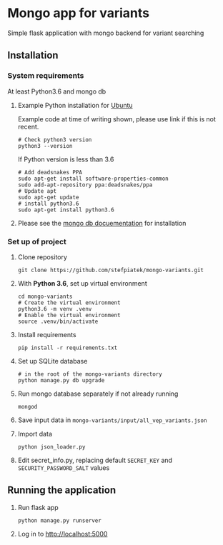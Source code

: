 # Mongo app for variants

Simple flask application with mongo backend for variant searching 

## Installation 

### System requirements

At least Python3.6 and mongo db

1. Example Python installation for [Ubuntu](https://docs.python-guide.org/starting/install3/linux/)

    Example code at time of writing shown, please use link if this is not recent. 

    ```
    # Check python3 version
    python3 --version
    ```

    If Python version is less than 3.6

    ```
    # Add deadsnakes PPA
    sudo apt-get install software-properties-common
    sudo add-apt-repository ppa:deadsnakes/ppa
    # Update apt
    sudo apt-get update
    # install python3.6
    sudo apt-get install python3.6 
    ```
2. Please see the [mongo db docuementation](https://docs.mongodb.com/manual/installation/) for installation

### Set up of project
1. Clone repository 

    ```
    git clone https://github.com/stefpiatek/mongo-variants.git
    ```

2. With **Python 3.6**, set up virtual environment
    
    ```
    cd mongo-variants
    # Create the virtual environment
    python3.6 -m venv .venv 
    # Enable the virtual environment
    source .venv/bin/activate
    ```

3. Install requirements

    ```
    pip install -r requirements.txt
    ```
    
4. Set up SQLite database
 
     ```
     # in the root of the mongo-variants directory
     python manage.py db upgrade

     ```
5. Run mongo database separately if not already running

     ```
     mongod

     ```
6. Save input data in `mongo-variants/input/all_vep_variants.json`

7. Import data
     ```
     python json_loader.py
     ```

8. Edit secret_info.py, replacing default `SECRET_KEY` and `SECURITY_PASSWORD_SALT` values

## Running the application

1. Run flask app
     ```
     python manage.py runserver

     ```
2. Log in to [http://localhost:5000](http://localhost:5000)
